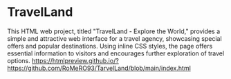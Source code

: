 # TravelLand
This HTML web project, titled "TravelLand - Explore the World," provides a simple and attractive web interface for a travel agency, showcasing special offers and popular destinations. Using inline CSS styles, the page offers essential information to visitors and encourages further exploration of travel options.
https://htmlpreview.github.io/?https://github.com/RoMeRO93/TarvelLand/blob/main/index.html
